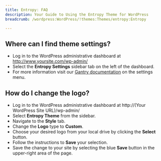 ```yaml
---
title: Entropy: FAQ
description: Your Guide to Using the Entropy Theme for WordPress
breadcrumb: /wordpress:WordPress/!themes:Themes/entropy:Entropy

---
```


Where can I find theme settings?
-----
* Log in to the WordPress administrative dashboard at http://www.yoursite.com/wp-admin/
* Select the **Entropy Settings** sidebar tab on the left of the dashboard.
* For more information visit our [Gantry documentation](http://docs.gantry.org/gantry4/configure) on the settings menu.

How do I change the logo?
-----

* Log in to the WordPress administrative dashboard at http://(Your WordPress Site URL)/wp-admin/
* Select **Entropy Theme** from the sidebar.
* Navigate to the **Style** tab.
* Change the **Logo** type to **Custom**.
* Choose your desired logo from your local drive by clicking the **Select** button.
* Follow the instructions to **Save** your selection.
* Save the change to your site by selecting the blue **Save** button in the upper-right area of the page.

[gantry]: http://docs.gantry.org/gantry4/configure